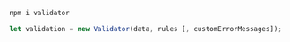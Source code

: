 
```bash
npm i validator
```



```javascript
let validation = new Validator(data, rules [, customErrorMessages]);
```

